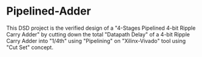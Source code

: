 # Pipelined-Adder
This DSD project is the verified design of a "4-Stages Pipelined 4-bit Ripple Carry Adder" by cutting down the total "Datapath Delay" of a 4-bit Ripple Carry Adder into "1/4th" using "Pipelining" on "Xilinx-Vivado" tool using "Cut Set" concept.
